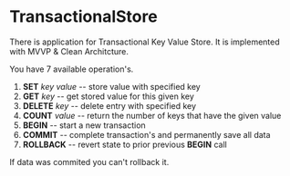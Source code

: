 # TransactionalStore
There is application for Transactional Key Value Store. It is implemented with MVVP & Clean Architcture.

You have 7 available operation's.
1. **SET** _key_ _value_ -- store value with specified key
2. **GET** _key_ -- get stored value for this given key
3. **DELETE** _key_ -- delete entry with specified key
4. **COUNT** _value_ -- return the number of keys that have the given value
5. **BEGIN** -- start a new transaction
6. **COMMIT** -- complete transaction's and permanently save all data
7. **ROLLBACK** -- revert state to prior previous **BEGIN** call 

If data was commited you can't rollback it.

